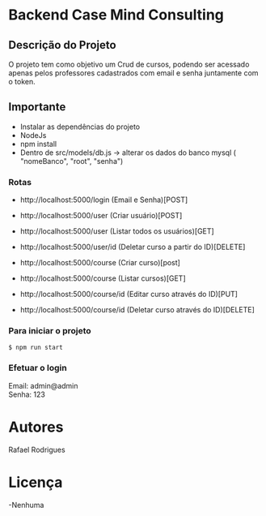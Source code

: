 # Backend Case Mind Consulting

## Descrição do Projeto

O projeto tem como objetivo um Crud de cursos, podendo ser acessado apenas pelos professores cadastrados com email e senha juntamente com o token.

## Importante

- Instalar as dependências do projeto
- NodeJs
- npm install
- Dentro de src/models/db.js -> alterar os dados do banco mysql ( "nomeBanco", "root", "senha")

### Rotas

- http://localhost:5000/login (Email e Senha)[POST]
- http://localhost:5000/user (Criar usuário)[POST]
- http://localhost:5000/user (Listar todos os usuários)[GET]
- http://localhost:5000/user/id (Deletar curso a partir do ID)[DELETE]

- http://localhost:5000/course (Criar curso)[post]
- http://localhost:5000/course (Listar cursos)[GET]
- http://localhost:5000/course/id (Editar curso através do ID)[PUT]
- http://localhost:5000/course/id (Deletar curso através do ID)[DELETE]

### Para iniciar o projeto

```
$ npm run start
```

### Efetuar o login

Email: admin@admin  
Senha: 123

# Autores

Rafael Rodrigues

# Licença

-Nenhuma
